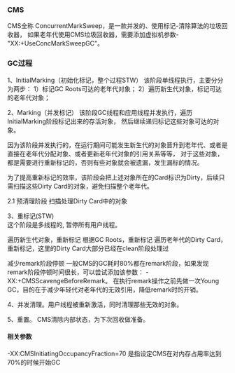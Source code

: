 ### CMS
CMS全称 ConcurrentMarkSweep，是一款并发的、使用标记-清除算法的垃圾回收器， 
如果老年代使用CMS垃圾回收器，需要添加虚拟机参数-"XX:+UseConcMarkSweepGC"。

### GC过程
1、InitialMarking（初始化标记，整个过程STW）
该阶段单线程执行，主要分分为两步：
 1）标记GC Roots可达的老年代对象；
 2）遍历新生代对象，标记可达的老年代对象；

2、Marking（并发标记）
该阶段GC线程和应用线程并发执行，遍历InitialMarking阶段标记出来的存活对象，
然后继续递归标记这些对象可达的对象。

因为该阶段并发执行的，在运行期间可能发生新生代的对象晋升到老年代、或者是直接在老年代分配对象、或者更新老年代对象的引用关系等等，
对于这些对象，都是需要进行重新标记的，否则有些对象就会被遗漏，发生漏标的情况。

为了提高重新标记的效率，该阶段会把上述对象所在的Card标识为Dirty，后续只需扫描这些Dirty Card的对象，避免扫描整个老年代。

2.1 预清理阶段
扫描处理Dirty Card中的对象

3、重标记(STW)  
这个阶段是多线程的, 暂停所有用户线程。

遍历新生代对象，重新标记
根据GC Roots，重新标记
遍历老年代的Dirty Card，重新标记，这里的Dirty Card大部分已经在clean阶段处理过

减少remark阶段停顿
一般CMS的GC耗时80%都在remark阶段，如果发现remark阶段停顿时间很长，可以尝试添加该参数：
-XX:+CMSScavengeBeforeRemark。
在执行remark操作之前先做一次Young GC，目的在于减少年轻代对老年代的无效引用，降低remark时的开销。


4、并发清理。用户线程被重新激活，同时清理那些无效的对象。

5、重置。 CMS清除内部状态，为下次回收做准备。


#### 相关参数
-XX:CMSInitiatingOccupancyFraction=70 是指设定CMS在对内存占用率达到70%的时候开始GC
